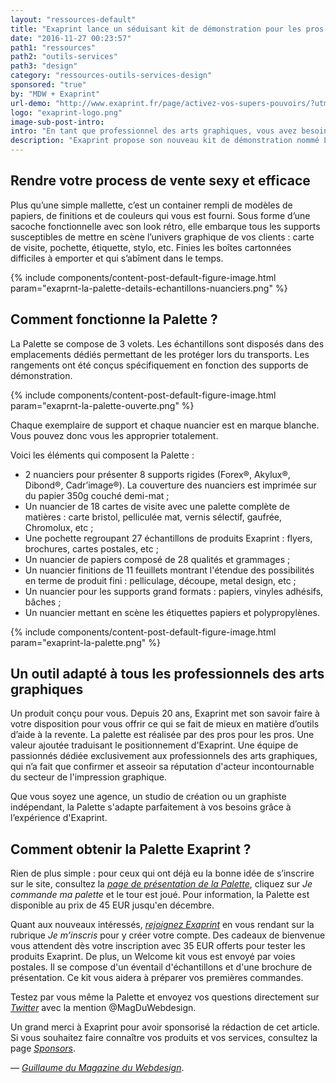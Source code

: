 ```yaml
---
layout: "ressources-default"
title: "Exaprint lance un séduisant kit de démonstration pour les pros des arts graphiques"
date: "2016-11-27 00:23:57"
path1: "ressources"
path2: "outils-services"
path3: "design"
category: "ressources-outils-services-design"
sponsored: "true"
by: "MDW + Exaprint"
url-demo: "http://www.exaprint.fr/page/activez-vos-supers-pouvoirs/?utm_medium=blog&utm_campaign=content&utm_source=magazineduwebdesign"
logo: "exaprint-logo.png"
image-sub-post-intro:
intro: "En tant que professionnel des arts graphiques, vous avez besoin de mettre en avant vos créations pour convaincre vos clients. Vous êtes donc sans relâche à la recherche d’idées pour présenter vos réalisations. Exaprint y a songé et a présenté son tout nouvel outil au salon Viscom à Paris : un kit de démonstration en marque blanche qu'ils ont nommé _[La Palette](http://www.exaprint.fr/page/activez-vos-supers-pouvoirs/?utm_medium=blog&utm_campaign=content&utm_source=magazineduwebdesign)_.<br>Ce kit prend la forme d'une sacoche au design contemporain qui embarque une multitude d’échantillons et 6 nuanciers haut de gamme."
description: "Exaprint propose son nouveau kit de démonstration nommé La Palette qui contient une large gamme d'échantillons d'imprimerie et de nuanciers papiers."
---
```

## Rendre votre process de vente sexy et efficace

Plus qu’une simple mallette, c’est un container rempli de modèles de papiers, de finitions et de couleurs qui vous est fourni. Sous forme d’une sacoche fonctionnelle avec son look rétro, elle embarque tous les supports susceptibles de mettre en scène l’univers graphique de vos clients : carte de visite, pochette, étiquette, stylo, etc. Finies les boîtes cartonnées difficiles à emporter et qui s’abîment dans le temps.

{% include components/content-post-default-figure-image.html param="exaprnt-la-palette-details-echantillons-nuanciers.png" %}

## Comment fonctionne la Palette ?

La Palette se compose de 3 volets. Les échantillons sont disposés dans des emplacements dédiés permettant de les protéger lors du transports. Les rangements ont été conçus spécifiquement en fonction des supports de démonstration.

{% include components/content-post-default-figure-image.html param="exaprnt-la-palette-ouverte.png" %}

Chaque exemplaire de support et chaque nuancier est en marque blanche. Vous pouvez donc vous les approprier totalement.

Voici les éléments qui composent la Palette :

- 2 nuanciers pour présenter 8 supports rigides (Forex®, Akylux®, Dibond®, Cadr’image®). La couverture des nuanciers est imprimée sur du papier 350g couché demi-mat ;
- Un nuancier de 18 cartes de visite avec une palette complète de matières : carte bristol, pelliculée mat, vernis sélectif, gaufrée, Chromolux, etc ;
- Une pochette regroupant 27 échantillons de produits Exaprint : flyers, brochures, cartes postales, etc ;
- Un nuancier de papiers composé de 28 qualités et grammages ;
- Un nuancier finitions de 11 feuillets montrant l'étendue des possibilités en terme de produit fini : pelliculage, découpe, metal design, etc ;
- Un nuancier pour les supports grand formats : papiers, vinyles adhésifs, bâches ;
- Un nuancier mettant en scène les étiquettes papiers et polypropylènes.

{% include components/content-post-default-figure-image.html param="exaprint-la-palette.png" %}

## Un outil adapté à tous les professionnels des arts graphiques

Un produit conçu pour vous. Depuis 20 ans, Exaprint met son savoir faire à votre disposition pour vous offrir ce qui se fait de mieux en matière d’outils d’aide à la revente. La palette est réalisée par des pros pour les pros. Une valeur ajoutée traduisant le positionnement d'Exaprint. Une équipe de passionnés dédiée exclusivement aux professionnels des arts graphiques, qui n’a fait que confirmer et asseoir sa réputation d'acteur incontournable du secteur de l'impression graphique.

Que vous soyez une agence, un studio de création ou un graphiste indépendant, la Palette s'adapte parfaitement à vos besoins grâce à l’expérience d'Exaprint.

## Comment obtenir la Palette Exaprint ?

Rien de plus simple : pour ceux qui ont déjà eu la bonne idée de s’inscrire sur le site, consultez la _[page de présentation de la Palette](http://www.exaprint.fr/page/presentation-palette?utm_medium=blog&utm_campaign=content&utm_source=magazineduwebdesign)_, cliquez sur _Je commande ma palette_ et le tour est joué. Pour information, la Palette est disponible au prix de 45 EUR jusqu'en décembre.

Quant aux nouveaux intéressés, _[rejoignez Exaprint](http://www.exaprint.fr/page/activez-vos-supers-pouvoirs/?utm_medium=blog&utm_campaign=content&utm_source=magazineduwebdesign)_ en vous rendant sur la rubrique _Je m’inscris_ pour y créer votre compte. Des cadeaux de bienvenue vous attendent dès votre inscription avec 35 EUR offerts pour tester les produits Exaprint. De plus, un Welcome kit vous est envoyé par voies postales. Il se compose d'un éventail d'échantillons et d'une brochure de présentation. Ce kit vous aidera à préparer vos premières commandes.

Testez par vous même la Palette et envoyez vos questions directement sur _[Twitter](https://twitter.com/MagDuWebdesign)_ avec la mention @MagDuWebdesign.

Un grand merci à Exaprint pour avoir sponsorisé la rédaction de cet article. Si vous souhaitez faire connaître vos produits et vos services, consultez la page _[Sponsors](http://www.magazineduwebdesign.com/sponsors/)_.

— _[Guillaume du Magazine du Webdesign](https://www.linkedin.com/in/gpalayer)_.
